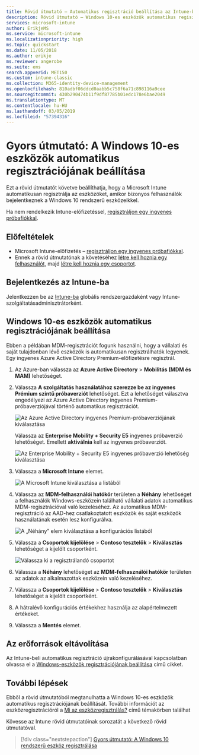 ```yaml
---
title: Rövid útmutató – Automatikus regisztráció beállítása az Intune-ban
description: Rövid útmutató – Windows 10-es eszközök automatikus regisztrációjának beállítása az Intune-ban.
services: microsoft-intune
author: ErikjeMS
ms.service: microsoft-intune
ms.localizationpriority: high
ms.topic: quickstart
ms.date: 11/05/2018
ms.author: erikje
ms.reviewer: angerobe
ms.suite: ems
search.appverid: MET150
ms.custom: intune-classic
ms.collection: M365-identity-device-management
ms.openlocfilehash: 810adbf06ddcd0aabb5c758f6a71c898116a9cee
ms.sourcegitcommit: 430b290474b11f9df87785b01edc178e6bae2049
ms.translationtype: MT
ms.contentlocale: hu-HU
ms.lasthandoff: 03/05/2019
ms.locfileid: "57394316"
---
```

# <a name="quickstart-set-up-automatic-enrollment-for-windows-10-devices"></a>Gyors útmutató: A Windows 10-es eszközök automatikus regisztrációjának beállítása

Ezt a rövid útmutatót követve beállíthatja, hogy a Microsoft Intune automatikusan regisztrálja az eszközöket, amikor bizonyos felhasználók bejelentkeznek a Windows 10 rendszerű eszközeikkel.

Ha nem rendelkezik Intune-előfizetéssel, [regisztráljon egy ingyenes próbafiókkal](free-trial-sign-up.md).

## <a name="prerequisites"></a>Előfeltételek

- Microsoft Intune-előfizetés – [regisztráljon egy ingyenes próbafiókkal](free-trial-sign-up.md).
- Ennek a rövid útmutatónak a követéséhez [létre kell hoznia egy felhasználót](quickstart-create-user.md), majd [létre kell hoznia egy csoportot](quickstart-create-group.md).

## <a name="sign-in-to-intune"></a>Bejelentkezés az Intune-ba

Jelentkezzen be az [Intune-ba](https://aka.ms/intuneportal) globális rendszergazdaként vagy Intune-szolgáltatásadminisztrátorként.

## <a name="set-up-windows-10-automatic-enrollment"></a>Windows 10-es eszközök automatikus regisztrációjának beállítása

Ebben a példában MDM-regisztrációt fogunk használni, hogy a vállalati és saját tulajdonban lévő eszközök is automatikusan regisztrálhatók legyenek. Egy ingyenes Azure Active Directory Premium-előfizetésre regisztrál.

1. Az Azure-ban válassza az **Azure Active Directory** > **Mobilitás (MDM és MAM)** lehetőséget.
2. Válassza **A szolgáltatás használatához szerezze be az ingyenes Prémium szintű próbaverziót** lehetőséget. Ezt a lehetőséget választva engedélyezi az Azure Active Directory ingyenes Premium-próbaverziójával történő automatikus regisztrációt. 

    ![Az Azure Active Directory ingyenes Premium-próbaverziójának kiválasztása](media/quickstart-setup-auto-enrollment/quickstart-setup-auto-enrollment-01.png)

    Válassza az **Enterprise Mobility + Security E5** ingyenes próbaverzió lehetőséget. Emellett **aktiválnia** kell az ingyenes próbaverziót.

    ![Az Enterprise Mobility + Security E5 ingyenes próbaverzió lehetőség kiválasztása](media/quickstart-setup-auto-enrollment/quickstart-setup-auto-enrollment-02.png)

3. Válassza a **Microsoft Intune** elemet. 

    ![A Microsoft Intune kiválasztása a listából](media/quickstart-setup-auto-enrollment/quickstart-setup-auto-enrollment-03.png)

4. Válassza az **MDM-felhasználói hatókör** területen a **Néhány** lehetőséget a felhasználók Windows-eszközein található vállalati adatok automatikus MDM-regisztrációval való kezeléséhez. Az automatikus MDM-regisztráció az AAD-hez csatlakoztatott eszközök és saját eszközök használatának esetén lesz konfigurálva.

    ![A „Néhány” elem kiválasztása a konfigurációs listából](media/quickstart-setup-auto-enrollment/quickstart-setup-auto-enrollment-04.png)

5. Válassza a **Csoportok kijelölése** > **Contoso tesztelők** > **Kiválasztás** lehetőséget a kijelölt csoportként.

    ![Válassza ki a regisztrálandó csoportot](media/quickstart-setup-auto-enrollment/quickstart-setup-auto-enrollment-05.png)

6. Válassza a **Néhány** lehetőséget az **MDM-felhasználói hatókör** területen az adatok az alkalmazottak eszközein való kezeléséhez.
7. Válassza a **Csoportok kijelölése** > **Contoso tesztelők** > **Kiválasztás** lehetőséget a kijelölt csoportként. 
8. A hátralévő konfigurációs értékekhez használja az alapértelmezett értékeket.
9. Válassza a **Mentés** elemet.

## <a name="clean-up-resources"></a>Az erőforrások eltávolítása

Az Intune-beli automatikus regisztráció újrakonfigurálásával kapcsolatban olvassa el a [Windows-eszközök regisztrációjának beállítása](windows-enroll.md) című cikket.

## <a name="next-steps"></a>További lépések

Ebből a rövid útmutatóból megtanulhatta a Windows 10-es eszközök automatikus regisztrációjának beállítását. További információt az eszközregisztrációról a [Mi az eszközregisztrálás?](device-enrollment.md) című témakörben találhat

Kövesse az Intune rövid útmutatóinak sorozatát a következő rövid útmutatóval.

> [!div class="nextstepaction"]
> [Gyors útmutató: A Windows 10 rendszerű eszköz regisztrálása](quickstart-enroll-windows-device.md)
